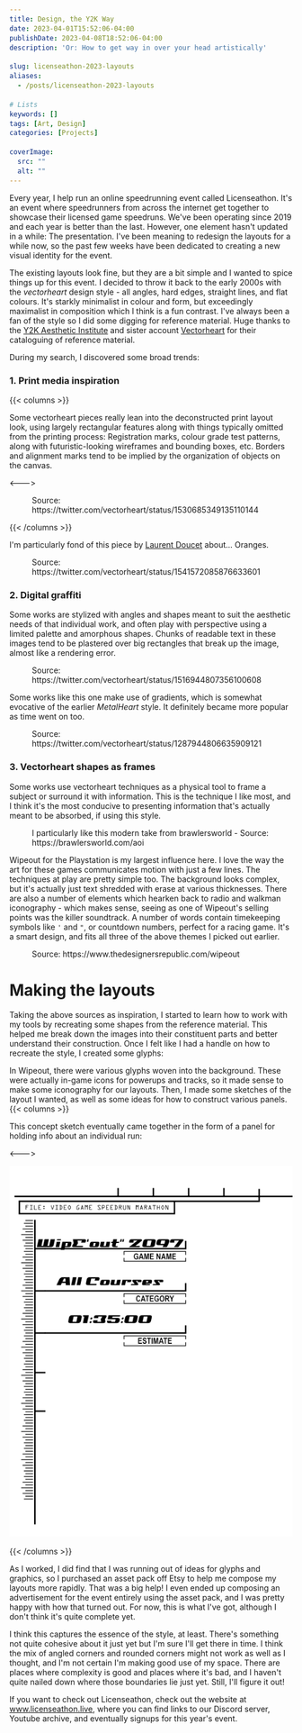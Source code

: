 ```yaml
---
title: Design, the Y2K Way
date: 2023-04-01T15:52:06-04:00
publishDate: 2023-04-08T18:52:06-04:00
description: 'Or: How to get way in over your head artistically'

slug: licenseathon-2023-layouts
aliases:
  - /posts/licenseathon-2023-layouts

# Lists
keywords: []
tags: [Art, Design]
categories: [Projects]

coverImage:
  src: ""
  alt: ""
---
```

Every year, I help run an online speedrunning event called Licenseathon. It's an event where speedrunners from across the internet get together to showcase their licensed game speedruns. We've been operating since 2019 and each year is better than the last. However, one element hasn't updated in a while: The presentation. I've been meaning to redesign the layouts for a while now, so the past few weeks have been dedicated to creating a new visual identity for the event.

The existing layouts look fine, but they are a bit simple and I wanted to spice things up for this event. I decided to throw it back to the early 2000s with the _vectorheart_ design style - all angles, hard edges, straight lines, and flat colours. It's starkly minimalist in colour and form, but exceedingly maximalist in composition which I think is a fun contrast. I've always been a fan of the style so I did some digging for reference material. Huge thanks to the [Y2K Aesthetic Institute](https://twitter.com/y2k_aesthetic/) and sister account [Vectorheart](https://twitter.com/vectorheart/) for their cataloguing of reference material.

During my search, I discovered some broad trends:
### 1. Print media inspiration
{{< columns >}}

Some vectorheart pieces really lean into the deconstructed print layout look, using largely rectangular features along with things typically omitted from the printing process: Registration marks, colour grade test patterns, along with futuristic-looking wireframes and bounding boxes, etc. Borders and alignment marks tend to be implied by the organization of objects on the canvas.

<--->

<Figure src="images/reference/jaber.png"alt="alt" command="Fit" options="600x800">
Source: https://twitter.com/vectorheart/status/1530685349135110144
</Figure>

{{< /columns >}}

I'm particularly fond of this piece by [Laurent Doucet](deviantart.com/spritek) about... Oranges.

<Figure src="images/reference/orange.png"alt="alt" command="Fit" options="600x800">
Source: https://twitter.com/vectorheart/status/1541572085876633601
</Figure>

### 2. Digital graffiti
Some works are stylized with angles and shapes meant to suit the aesthetic needs of that individual work, and often play with perspective using a limited palette and amorphous shapes. Chunks of readable text in these images tend to be plastered over big rectangles that break up the image, almost like a rendering error.

<Figure src="images/reference/cpu.png"alt="The back of a blue-and-yellow CD case, adorned with jagged geometric patterns. A large white square containing track listings covers a third of the art.">
Source: https://twitter.com/vectorheart/status/1516944807356100608
</Figure>

Some works like this one make use of gradients, which is somewhat evocative of the earlier _MetalHeart_ style. It definitely became more popular as time went on too.
<Figure src="images/reference/no_carrier.png"alt="A pink-and-white geometric design for another piece of music">
Source: https://twitter.com/vectorheart/status/1287944806635909121
</Figure>


### 3. Vectorheart shapes as frames
Some works use vectorheart techniques as a physical tool to frame a subject or surround it with information. This is the technique I like most, and I think it's the most conducive to presenting information that's actually meant to be absorbed, if using this style.

<Figure src="images/reference/brawlersworld.png"alt="A screenshot of a blue webpage with geometric patterns depicting a robot.">
I particularly like this modern take from brawlersworld - Source: https://brawlersworld.com/aoi
</Figure>


Wipeout for the Playstation is my largest influence here. I love the way the art for these games communicates motion with just a few lines. The techniques at play are pretty simple too. The background looks complex, but it's actually just text shredded with erase at various thicknesses. There are also a number of elements which hearken back to radio and walkman iconography - which makes sense, seeing as one of Wipeout's selling points was the killer soundtrack. A number of words contain timekeeping symbols like `'` and `"`, or countdown numbers, perfect for a racing game. It's a smart design, and fits all three of the above themes I picked out earlier.

<Figure src="images/reference/W_WIPEOUT_01.jpg"alt="Box art for Wipeout for the Playstation"  command="Fit" options="600x600 lanczos q100 png">
Source: https://www.thedesignersrepublic.com/wipeout
</Figure>

# Making the layouts
Taking the above sources as inspiration, I started to learn how to work with my tools by recreating some shapes from the reference material. This helped me break down the images into their constituent parts and better understand their construction. Once I felt like I had a handle on how to recreate the style, I created some glyphs:

<Figure src="images/mine/glyphs.png" >
</Figure>

In Wipeout, there were various glyphs woven into the background. These were actually in-game icons for powerups and tracks, so it made sense to make some iconography for our layouts. Then, I made some sketches of the layout I wanted, as well as some ideas for how to construct various panels.
{{< columns >}}

This concept sketch eventually came together in the form of a panel for holding info about an individual run:
<Figure src="images/mine/sketch_1.jpg" command="Crop" options="2700x2500 BottomLeft q50 lanczos" >
</Figure>

<--->

![](./images/mine/info_panel.png)

{{< /columns >}}

As I worked, I did find that I was running out of ideas for glyphs and graphics, so I purchased an asset pack off Etsy to help me compose my layouts more rapidly. That was a big help! I even ended up composing an advertisement for the event entirely using the asset pack, and I was pretty happy with how that turned out. For now, this is what I've got, although I don't think it's quite complete yet.

<Figure src="images/mine/layout.png">
</Figure>

I think this captures the essence of the style, at least. There's something not quite cohesive about it just yet but I'm sure I'll get there in time. I think the mix of angled corners and rounded corners might not work as well as I thought, and I'm not certain I'm making good use of my space. There are places where complexity is good and places where it's bad, and I haven't quite nailed down where those boundaries lie just yet. Still, I'll figure it out!

If you want to check out Licenseathon, check out the website at www.licenseathon.live, where you can find links to our Discord server, Youtube archive, and eventually signups for this year's event.

